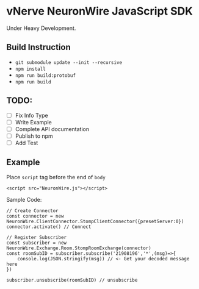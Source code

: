 # vNerve NeuronWire JavaScript SDK

Under Heavy Development.

## Build Instruction
 - `git submodule update --init --recursive`
 - `npm install`
 - `npm run build:protobuf`
 - `npm run build`

## TODO:
 - [ ] Fix Info Type
 - [ ] Write Example
 - [ ] Complete API documentation
 - [ ] Publish to npm
 - [ ] Add Test

## Example
Place `script` tag before the end of `body`
```$html
<script src="NeuronWire.js"></script>
```
Sample Code:
```$javascript
// Create Connector
const connector = new NeuronWire.ClientConnector.StompClientConnector({presetServer:0})
connector.activate() // Connect

// Register Subscriber
const subscriber = new NeuronWire.Exchange.Room.StompRoomExchange(connector)
const roomSubID = subscriber.subscribe('21908196','*',(msg)=>{
    console.log(JSON.stringify(msg)) // <- Get your decoded message here
})

subscriber.unsubscribe(roomSubID) // unsubscribe

```
